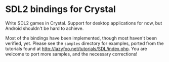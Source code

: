 # SDL2 bindings for Crystal

Write SDL2 games in Crystal. Support for desktop applications for now, but
Android shouldn't be hard to achieve.

Most of the bindings have been implemented, though most haven't been verified,
yet. Please see the `samples` directory for examples, ported from the tutorials
found at <http://lazyfoo.net/tutorials/SDL/index.php>. You are welcome to port
more samples, and the necessary corrections!
